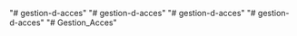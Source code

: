 "# gestion-d-acces" 
"# gestion-d-acces" 
"# gestion-d-acces" 
"# gestion-d-acces" 
"# Gestion_Acces" 
